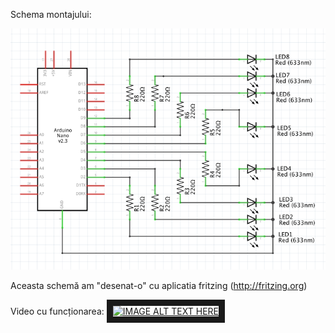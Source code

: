 

Schema montajului:

![schema](Schema.png)

Aceasta schemă am "desenat-o" cu aplicatia fritzing (http://fritzing.org)

Video cu funcționarea:
<a href="http://www.youtube.com/watch?feature=player_embedded&v=VA6OY-tWPuI
" target="_blank"><img src="http://img.youtube.com/vi/https://www.youtube.com/watch?v=VA6OY-tWPuI/0.jpg" 
alt="IMAGE ALT TEXT HERE" width="240" height="180" border="10" /></a>  